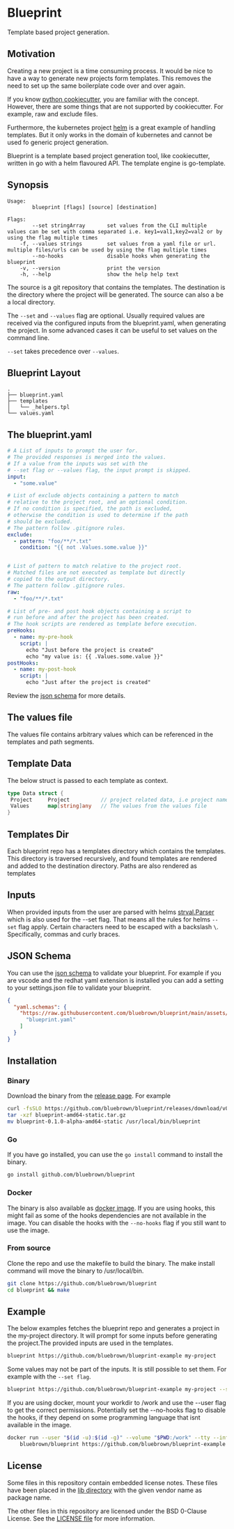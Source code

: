 # Blueprint

Template based project generation.

## Motivation

Creating a new project is a time consuming process. It would be nice to have a way to generate new projects form templates. This removes the need to set up the same boilerplate code over and over again.

If you know [python cookiecutter](https://cookiecutter.readthedocs.io/), you are familiar with the concept. However, there are some things that are not supported by cookiecutter. For example, raw and exclude files.

Furthermore, the kubernetes project [helm](https://helm.sh/) is a great example of handling templates. But it only works in the domain of kubernetes and cannot be used fo generic project generation.

Blueprint is a template based project generation tool, like cookiecutter, written in go with a helm flavoured API. The template engine is go-template.

## Synopsis

```console
Usage:
        blueprint [flags] [source] [destination]

Flags:
        --set stringArray       set values from the CLI multiple values can be set with comma separated i.e. key1=val1,key2=val2 or by using the flag multiple times
    -f, --values strings        set values from a yaml file or url. multiple files/urls can be used by using the flag multiple times
        --no-hooks              disable hooks when generating the blueprint
    -v, --version               print the version
    -h, --help                  show the help help text
```

The source is a git repository that contains the templates. The destination is the directory where the project will be generated. The source can also a be a local directory.

The `--set` and `--values` flag are optional. Usually required values are received via the configured inputs from the blueprint.yaml, when generating the project. In some advanced cases it can be useful to set values on the command line.

`--set` takes precedence over `--values`.

## Blueprint Layout

```console
.
├── blueprint.yaml
├── templates
│   └── _helpers.tpl
└── values.yaml
```

## The blueprint.yaml

```yaml
# A List of inputs to prompt the user for.
# The provided responses is merged into the values.
# If a value from the inputs was set with the
# --set flag or --values flag, the input prompt is skipped.
input:
  - "some.value"

# List of exclude objects containing a pattern to match
# relative to the project root, and an optional condition.
# If no condition is specified, the path is excluded,
# otherwise the condition is used to determine if the path
# should be excluded.
# The pattern follow .gitignore rules.
exclude:
  - pattern: "foo/**/*.txt"
    condition: "{{ not .Values.some.value }}"


# List of pattern to match relative to the project root.
# Matched files are not executed as template but directly
# copied to the output directory.
# The pattern follow .gitignore rules.
raw:
  - "foo/**/*.txt"

# List of pre- and post hook objects containing a script to
# run before and after the project has been created.
# The hook scripts are rendered as template before execution.
preHooks:
  - name: my-pre-hook
    script: |
      echo "Just before the project is created"
      echo "my value is: {{ .Values.some.value }}"
postHooks:
  - name: my-post-hook
    script: |
      echo "Just after the project is created"
```

Review the [json schema](./assets/schema/blueprint.json) for more details.

## The values file

The values file contains arbitrary values which can be referenced in the templates and path segments.

## Template Data

The below struct is passed to each template as context.

```go
type Data struct {
 Project     Project          // project related data, i.e project name
 Values      map[string]any   // The values from the values file
}
```

## Templates Dir

Each blueprint repo has a templates directory which contains the templates. This directory is traversed recursively, and found templates are rendered and added to the destination directory. Paths are also rendered as templates

## Inputs

When provided inputs from the user are parsed with helms [strval.Parser](https://github.com/helm/helm/blob/ee3f270e1eff0d462312635ad91cecd6f1fce620/pkg/strvals/parser.go) which is also used for the --set flag. That means all the rules for helms `--set` flag apply. Certain characters need to be escaped with a backslash `\`. Specifically, commas and curly braces.

## JSON Schema

You can use the [json schema](./assets/schema/blueprint.json) to validate your blueprint. For example if you are vscode and the redhat yaml extension is installed you can add a setting to your settings.json file to validate your blueprint.

```json
{
  "yaml.schemas": {
    "https://raw.githubusercontent.com/bluebrown/blueprint/main/assets/schema/blueprint.json": [
      "blueprint.yaml"
    ]
  }
}
```

## Installation

### Binary

Download the binary from the [release page](https://github.com/bluebrown/blueprint/releases). For example

```bash
curl -fsSLO https://github.com/bluebrown/blueprint/releases/download/v0.1.0-alpha/blueprint-amd64-static.tar.gz
tar -xzf blueprint-amd64-static.tar.gz
mv blueprint-0.1.0-alpha-amd64-static /usr/local/bin/blueprint
```

### Go

If you have go installed, you can use the `go install` command to install the binary.

```bash
go install github.com/bluebrown/blueprint
```

### Docker

The binary is also available as [docker image](https://hub.docker.com/repository/docker/bluebrown/blueprint). If you are using hooks, this might fail as some of the hooks dependencies are not available in the image. You can disable the hooks with the `--no-hooks` flag if you still want to use the image.

### From source

Clone the repo and use the makefile to build the binary. The make install command will move the binary to /usr/local/bin.

```bash
git clone https://github.com/bluebrown/blueprint
cd blueprint && make
```

## Example

The below examples fetches the blueprint repo and generates a project in the my-project directory. It will prompt for some inputs before generating the project.The provided inputs are used in the templates.

```bash
blueprint https://github.com/bluebrown/blueprint-example my-project
```

Some values may not be part of the inputs. It is still possible to set them. For example with the `--set flag`.

```bash
blueprint https://github.com/bluebrown/blueprint-example my-project --set service.enabled=false
```

If you are using docker, mount your workdir to /work and use the --user flag to get the correct permissions. Potentially set the --no-hooks flag to disable the hooks, if they depend on some programming language that isnt available in the image.

```bash
docker run --user "$(id -u):$(id -g)" --volume "$PWD:/work" --tty --interactive \
    bluebrown/blueprint https://github.com/bluebrown/blueprint-example my-project --no-hooks
```

## License

Some files in this repository contain embedded license notes. These files have been placed in the [lib directory](./lib/) with the given vendor name as package name.

The other files in this repository are licensed under the BSD 0-Clause License. See the [LICENSE file](./LICENSE) for more information.
